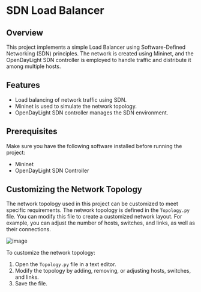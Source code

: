 # SDN Load Balancer

## Overview

This project implements a simple Load Balancer using Software-Defined Networking (SDN) principles. The network is created using Mininet, and the OpenDayLight SDN controller is employed to handle traffic and distribute it among multiple hosts.

## Features

- Load balancing of network traffic using SDN.
- Mininet is used to simulate the network topology.
- OpenDayLight SDN controller manages the SDN environment.

## Prerequisites

Make sure you have the following software installed before running the project:

- Mininet
- OpenDayLight SDN Controller

## Customizing the Network Topology

The network topology used in this project can be customized to meet specific requirements. The network topology is defined in the `Topology.py` file. You can modify this file to create a customized network layout. For example, you can adjust the number of hosts, switches, and links, as well as their connections.

![image](https://github.com/TharinduThenuwara/SDN_loadbalancer/assets/72153792/77cd7957-bfe3-4391-a511-29c268f015e4)

To customize the network topology:

1. Open the `Topology.py` file in a text editor.
2. Modify the topology by adding, removing, or adjusting hosts, switches, and links.
3. Save the file.

